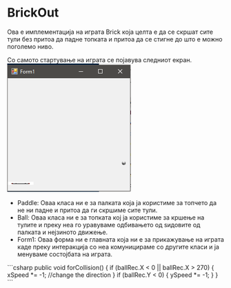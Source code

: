 # BrickOut

Ова е имплементација на играта Brick која целта е да се скршат сите тули без притоа да падне топката и притоа да се стигне до што е можно поголемо ниво.

Со самото стартување на играта се појавува следниот екран.
</br>
  <img src="https://github.com/kmojanovska/BrickOut/blob/master/brickOut/brickOut/Resources/Start%20Game.png">
</br>
<ul>
  <li>
    Paddle: Оваа класа ни е за палката која ја користиме за топчето да не ни падне и притоа да ги скршиме сите тули.
  </li>
  <li>
    Ball: Oваа класа ни е за топката кој ја користиме за кршење на тулите и преку неа го уравуваме одбивањето од ѕидовите од палката и нејзиното движење.
  </li>
  <li>
    Form1: Оваа форма ни е главната која ни е за прикажување на играта каде преку интеракција со неа комуницираме со другите класи и ја менуваме состојбата на играта.
  </li>
  
</ul>
```csharp
 public void forCollision()
        {
            if (ballRec.X < 0 || ballRec.X > 270)
            {
                xSpeed *= -1; //change the direction    
            }
            if (ballRec.Y < 0)
            {
                ySpeed *= -1;
            }
        }
```
